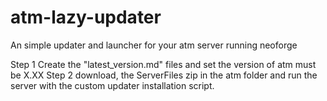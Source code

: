 # atm-lazy-updater
An simple updater and launcher for your atm server running neoforge

Step 1 Create the "latest_version.md" files and set the version of atm must be X.XX
Step 2 download, the ServerFiles zip in the atm folder and run the server with the custom updater installation script.
